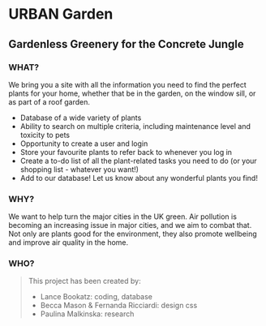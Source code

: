 # URBAN Garden
## Gardenless Greenery for the Concrete Jungle 

### WHAT? 
We bring you a site with all the information you need to find the perfect plants for your home, whether that be in the garden, on the window sill, or as part of a roof garden.  
- Database of a wide variety of plants 
- Ability to search on multiple criteria, including maintenance level and toxicity to pets
- Opportunity to create a user and login 
- Store your favourite plants to refer back to whenever you log in
- Create a to-do list of all the plant-related tasks you need to do (or your shopping list - whatever you want!)
- Add to our database! Let us know about any wonderful plants you find!

### WHY? 
We want to help turn the major cities in the UK green.  Air pollution is becoming an increasing issue in major cities, and we aim to combat that.  Not only are plants good for the environment, they also promote wellbeing and improve air quality in the home.  

### WHO? 
> This project has been created by:
> - Lance Bookatz: coding, database 
> - Becca Mason & Fernanda Ricciardi: design css
> - Paulina Malkinska: research

